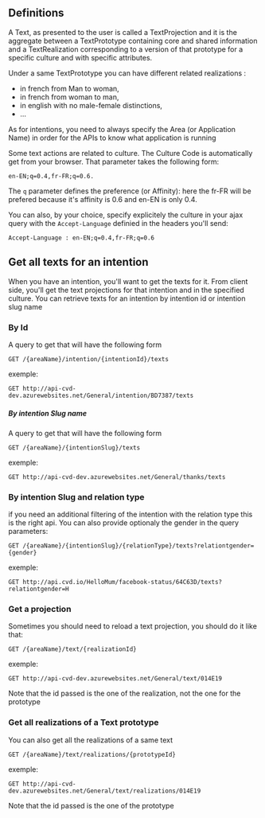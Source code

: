 ## Definitions

A Text, as presented to the user is called a TextProjection and it is the aggregate between a TextPrototype 
containing core and shared information and a TextRealization corresponding to a version of that prototype 
for a specific culture and with specific attributes. 

Under a same TextPrototype you can have different related realizations : 

* in french from Man to woman, 
* in french from woman to man, 
* in english with no male-female distinctions,
* ...

As for intentions, you need to always specify the Area (or Application Name) in order for the APIs to know what 
application is running

Some text actions are related to culture. The Culture Code is automatically get from your browser. 
That parameter takes the following form:

    en-EN;q=0.4,fr-FR;q=0.6. 
    
The `q` parameter defines the preference (or Affinity): here the fr-FR will be prefered because it's affinity is 0.6 
and en-EN is only 0.4.

You can also, by your choice, specify explicitely the culture in your ajax query with the `Accept-Language` 
definied in the headers you'll send:

    Accept-Language : en-EN;q=0.4,fr-FR;q=0.6

## Get all texts for an intention

When you have an intention, you'll want to get the texts for it. 
From client side, you'll get the text projections for that intention and in the specified culture. 
You can retrieve texts for an intention by intention id or intention slug name

### By Id

A query to get that will have the following form

    GET /{areaName}/intention/{intentionId}/texts
    
exemple:

    GET http://api-cvd-dev.azurewebsites.net/General/intention/BD7387/texts

##### By intention Slug name

A query to get that will have the following form

    GET /{areaName}/{intentionSlug}/texts
    
exemple:
    
    GET http://api-cvd-dev.azurewebsites.net/General/thanks/texts

### By intention Slug and relation type

if you need an additional filtering of the intention with the relation type this is the right api. You can also provide 
optionaly the gender in the query parameters:

    GET /{areaName}/{intentionSlug}/{relationType}/texts?relationtgender={gender}
    
exemple:

    GET http://api.cvd.io/HelloMum/facebook-status/64C63D/texts?relationtgender=H

### Get a projection

Sometimes you should need to reload a text projection, you should do it like that:

    GET /{areaName}/text/{realizationId}

exemple:

    GET http://api-cvd-dev.azurewebsites.net/General/text/014E19

Note that the id passed is the one of the realization, not the one for the prototype

### Get all realizations of a Text prototype

You can also get all the realizations of a same text

    GET /{areaName}/text/realizations/{prototypeId}
    
exemple:
    
    GET http://api-cvd-dev.azurewebsites.net/General/text/realizations/014E19

Note that the id passed is the one of the prototype
